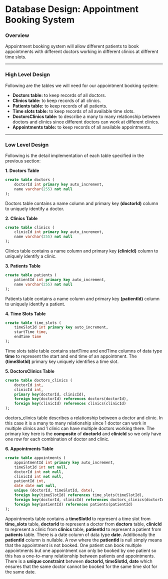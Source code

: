 # Database Design: Appointment Booking System

### Overview

Appointment booking system will allow different patients to book appointments with different doctors working in different clinics at different time slots.

---

### High Level Design

Following are the tables we will need for our appointment booking system:

- **Doctors table:** to keep records of all doctors.
- **Clinics table:** to keep records of all clinics.
- **Patients table:** to keep records of all patients.
- **Time slots table:** to keep records of all available time slots.
- **DoctorsClinics table:** to describe a many to many relationship between doctors and clinics since different doctors can work at different clinics.
- **Appointments table:** to keep records of all available appointments.

---

### Low Level Design

Following is the detail implementation of each table specified in the previous section:

**1. Doctors Table**

```sql
create table doctors (
    doctorId int primary key auto_increment,
    name varchar(255) not null
);
```

Doctors table contains a name column and primary key **(doctorId)** column to uniquely identify a doctor.

**2. Clinics Table**

```sql
create table clinics (
    clinicId int primary key auto_increment,
    name varchar(255) not null
);
```

Clinics table contains a name column and primary key **(clinicId)** column to uniquely identify a clinic.

**3. Patients Table**

```sql
create table patients (
    patientId int primary key auto_increment,
    name varchar(255) not null
);
```

Patients table contains a name column and primary key **(patientId)** column to uniquely identify a patient.

**4. Time Slots Table**

```sql
create table time_slots (
    timeSlotId int primary key auto_increment,
    startTime time,
    endTime time
);
```

Time slots table table contains startTime and endTime columns of data type **time** to represent the start and end time of an appointment. The **(timeSlotId)** primary key uniquely identifies a time slot.

**5. DoctorsClinics Table**

```sql
create table doctors_clinics (
    doctorId int,
    clinicId int,
    primary key(doctorId, clinicId),
    foreign key(doctorId) references doctors(doctorId),
    foreign key(clinicId) references clinics(clinicId)
);
```

doctors_clinics table describes a relationship between a doctor and clinic. In this case it is a many to many relationship since 1 doctor can work in multiple clinics and 1 clinic can have multiple doctors working there. The primary key here is the **composite** of **doctorId** and **clinicId** so we only have one row for each combination of doctor and clinic.

**6. Appointments Table**

```sql
create table appointments (
    appointmentId int primary key auto_increment,
    timeSlotId int not null,
    doctorId int not null,
    clinicId int not null,
    patientId int,
    date date not null,
    unique (doctorId, timeSlotId, date),
    foreign key(timeSlotId) references time_slots(timeSlotId),
    foreign key(doctorId, clinicId) references doctors_clinics(doctorId, clinicId),
    foreign key(patientId) references patients(patientId)
);
```

Appointments table contains a **timeSlotId** to represent a time slot from **time_slots** table, **doctorId** to represent a doctor from **doctors** table, **clinicId** to represent a clinic from **clinics** table, **patientId** to represent a patient from **patients** table. There is a date column of data type **date**. Additionally the **patientId** column is nullable. A row where the **patientId** is null simply means that the appointment is not booked. One patient can book multiple appointments but one appointment can only be booked by one patient so this has a one-to-many relationship between patients and appointments. There is a **unique constraint** between **doctorId, timeSlotId, date** which ensures that the same doctor cannot be booked for the same time slot for the same date.
